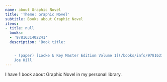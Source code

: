 ```yaml
---
name: about Graphic Novel
title: 'Theme: Graphic Novel'
subtitle: Books about Graphic Novel
items:
- title: null
  books:
  - '9781631402241'
  description: 'Book title:


    - (paper) [Locke & Key Master Edition Volume 1](/books/info/9781631402241) by
    Joe Hill'
---
```

I have 1 book about Graphic Novel in my personal library.
